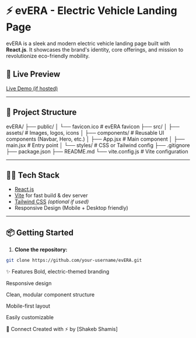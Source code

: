 # ⚡ evERA - Electric Vehicle Landing Page


evERA is a sleek and modern electric vehicle landing page built with **React.js**. It showcases the brand's identity, core offerings, and mission to revolutionize eco-friendly mobility.

## 🚀 Live Preview

[Live Demo (if hosted)](https://your-demo-link.com)

---

## 📁 Project Structure

evERA/
├── public/
│ └── favicon.ico # evERA favicon
├── src/
│ ├── assets/ # Images, logos, icons
│ ├── components/ # Reusable UI components (Navbar, Hero, etc.)
│ ├── App.jsx # Main component
│ ├── main.jsx # Entry point
│ └── styles/ # CSS or Tailwind config
├── .gitignore
├── package.json
├── README.md
└── vite.config.js # Vite configuration

---

## 🧑‍💻 Tech Stack

- [React.js](https://reactjs.org/)
- [Vite](https://vitejs.dev/) for fast build & dev server
- [Tailwind CSS](https://tailwindcss.com/) *(optional if used)*
- Responsive Design (Mobile + Desktop friendly)

---

## 📦 Getting Started

1. **Clone the repository:**

```bash
git clone https://github.com/your-username/evERA.git
```
✨ Features
Bold, electric-themed branding

Responsive design

Clean, modular component structure

Mobile-first layout

Easily customizable



🤝 Connect
Created with ⚡ by [Shakeb Shamis]

